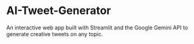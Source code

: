 # AI-Tweet-Generator
An interactive web app built with Streamlit and the Google Gemini API to generate creative tweets on any topic.
